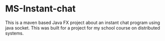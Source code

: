# MS-Instant-chat
This is a maven based Java FX project about an instant chat program using java socket.
This was built for a project for my school course on distributed systems.
